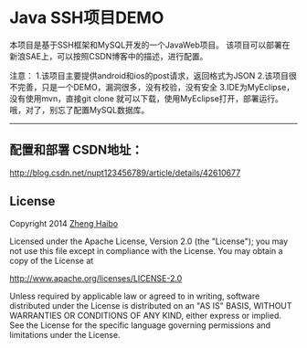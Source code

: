Java SSH项目DEMO
===================
本项目是基于SSH框架和MySQL开发的一个JavaWeb项目。
该项目可以部署在新浪SAE上，可以按照CSDN博客中的描述，进行配置。

注意：
1.该项目主要提供android和ios的post请求，返回格式为JSON
2.该项目很不完善，只是一个DEMO，漏洞很多，没有校验，没有安全
3.IDE为MyEclipse，没有使用mvn，直接git clone 就可以下载，使用MyEclipse打开，部署运行。哦，对了，别忘了配置MySQL数据库。

----------
配置和部署
CSDN地址：
-------------
http://blog.csdn.net/nupt123456789/article/details/42610677



License
-------------

Copyright 2014  [Zheng Haibo](https://github.com/nuptboyzhb/)

Licensed under the Apache License, Version 2.0 (the "License");
you may not use this file except in compliance with the License.
You may obtain a copy of the License at

   http://www.apache.org/licenses/LICENSE-2.0

Unless required by applicable law or agreed to in writing, software
distributed under the License is distributed on an "AS IS" BASIS,
WITHOUT WARRANTIES OR CONDITIONS OF ANY KIND, either express or implied.
See the License for the specific language governing permissions and
limitations under the License. 
